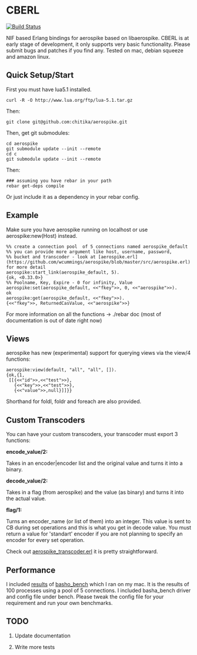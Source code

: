 CBERL
====

[![Build Status](https://travis-ci.org/chitika/aerospike.svg?branch=master)](https://travis-ci.org/chitika/aerospike)

NIF based Erlang bindings for aerospike based on libaerospike. 
CBERL is at early stage of development, it only supports very basic functionality. Please submit bugs and patches if you find any.
Tested on mac, debian squeeze and amazon linux.

Quick Setup/Start
---------
First you must have lua5.1 installed. 

    curl -R -O http://www.lua.org/ftp/lua-5.1.tar.gz

Then:

    git clone git@github.com:chitika/aerospike.git

Then, get git submodules:

    cd aerospike
    git submodule update --init --remote
    cd c
    git submodule update --init --remote

Then:

    ### assuming you have rebar in your path
    rebar get-deps compile

Or just include it as a dependency in your rebar config.
    

Example
-------

Make sure you have aerospike running on localhost or use aerospike:new(Host) instead.

    %% create a connection pool  of 5 connections named aerospike_default
    %% you can provide more argument like host, username, password, 
    %% bucket and transcoder - look at [aerospike.erl](https://github.com/wcummings/aerospike/blob/master/src/aerospike.erl) for more detail 
    aerospike:start_link(aerospike_default, 5).
    {ok, <0.33.0>}
    %% Poolname, Key, Expire - 0 for infinity, Value
    aerospike:set(aerospike_default, <<"fkey">>, 0, <<"aerospike">>).
    ok
    aerospike:get(aerospike_default, <<"fkey">>).
    {<<"fkey">>, ReturnedCasValue, <<"aerospike">>}

For more information on all the functions -> ./rebar doc (most of documentation is out of date right now)

Views
-----

aerospike has new (experimental) support for querying views via the view/4 functions:

    aerospike:view(default, "all", "all", []).
    {ok,{1,
     [[{<<"id">>,<<"test">>},
       {<<"key">>,<<"test">>},
       {<<"value">>,null}]]}}

Shorthand for foldl, foldr and foreach are also provided.

Custom Transcoders
-----

You can have your custom transcoders, your transcoder must export 3 functions:

__encode_value/2:__

Takes in an encoder|encoder list and the original value and turns it into a binary.

__decode_value/2:__

Takes in a flag (from aerospike) and the value (as binary) and turns it into the actual value.

__flag/1:__

Turns an encoder_name (or list of them) into an integer. This value is sent to CB during set operations and this is what you get in decode value. You must return a value for 'standart' encoder if you are not planning to specify an encoder for every set operation.

Check out [aerospike_transcoder.erl](https://github.com/wcummings/aerospike/blob/master/src/aerospike_transcoder.erl) it is pretty straightforward.

Performance
-------

I included [results](https://github.com/wcummings/aerospike/blob/master/bench/macmini_aerospike_new.png) of [basho_bench](http://docs.basho.com/riak/latest/cookbooks/Benchmarking/) which I ran on my mac. It is the results of 100 processes using a pool of 5 connections. I included basha_bench driver and config file under bench. Please tweak the config file for your requirement and run your own benchmarks.

TODO
----

1) Update documentation

2) Write more tests

